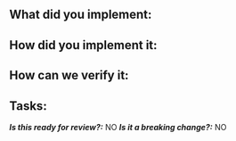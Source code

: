 <!--
1. Please check out and follow our Contributing Guidelines: https://github.com/EndemolShineGroup/generator-nodejs-ts/blob/develop/CONTRIBUTING.md
2. Do not remove any section of the template. If something is not applicable leave it empty but leave it in the PR
3. Please follow the template, otherwise we'll have to ask you to update it and it will take longer for your PR to be merged
-->

## What did you implement:

<!--
Briefly describe the feature if no issue exists for this PR
-->

## How did you implement it:

<!--
If this is a non-trivial change please briefly describe your implementation so its easy for us to understand and review your code.
-->

## How can we verify it:

<!--
Add any applicable config, commands, screenshots or other resources to make it easy for us to verify this works. The easier you make it for us to review a PR, the faster we can review and merge it.

Examples:
* Screenshots - Showing the difference between your output and the `develop` branch
* Other - Anything else that comes to mind to help us evaluate
-->

## Tasks:


***Is this ready for review?:*** NO
***Is it a breaking change?:*** NO

